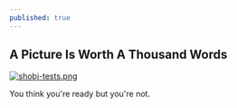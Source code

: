 ```yaml
---
published: true
---
```

## A Picture Is Worth A Thousand Words

[![shobj-tests.png]({{site.url}}/assets/shobj-tests.png)]({{site.url}}/assets/shobj-tests.png)

You think you're ready but you're not.
